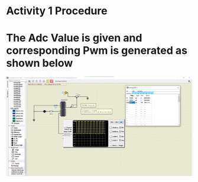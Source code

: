# Activity 1 Procedure

# The Adc Value is given and corresponding Pwm is generated as shown below
![The Adc Value is given Pwm is generated and corresponding Temperature is displayed](https://raw.githubusercontent.com/Sambit-12/Embedded-Essentials/main/Simulation%20Activity%202/Activity2.jpg)


